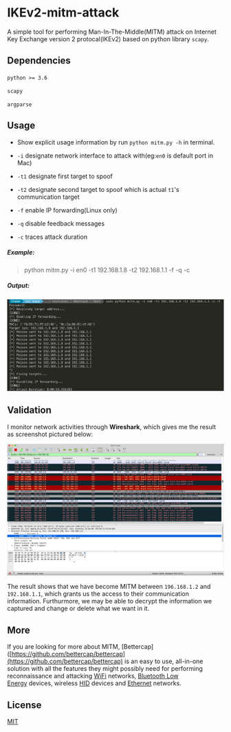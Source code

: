 # IKEv2-mitm-attack

A simple tool for performing Man-In-The-Middle(MITM) attack on Internet Key Exchange version 2 protocal(IKEv2) based on python library `scapy`.

## Dependencies

`python >= 3.6`

`scapy`

`argparse`

## Usage

- Show explicit usage information by run `python mitm.py -h` in terminal.

- `-i` designate network interface to attack with(eg:`en0` is default port in Mac)

- `-t1` designate first target to spoof

- `-t2` designate second target to spoof which is actual `t1`'s communication target

- `-f` enable IP forwarding(Linux only)

- `-q` disable feedback messages

- `-c` traces attack duration

##### Example:

> python mitm.py -i en0 -t1 192.168.1.8 -t2 192.168.1.1 -f -q -c

##### Output:

![sample](images/sample.png)

## Validation

I monitor network activities through **Wireshark**, which gives me the result as screenshot pictured below:

![wsharkmonitor](images/wsharkmonitor.png)

The result shows that we have become MITM between `196.168.1.2` and `192.168.1.1`, which grants us the access to their communication information. Furthurmore, we may be able to decrypt the information we captured and change or delete what we want in it.

## More

If you are looking for more about MITM, [Bettercap]([https://github.com/bettercap/bettercap](https://github.com/bettercap/bettercap) is an easy to use, all-in-one solution with all the features they might possibly need for performing reconnaissance and attacking [WiFi](https://www.bettercap.org/modules/wifi/) networks, [Bluetooth Low Energy](https://www.bettercap.org/modules/ble/) devices, wireless [HID](https://www.bettercap.org/modules/hid/) devices and [Ethernet](https://www.bettercap.org/modules/ethernet) networks.

## License

[MIT](https://github.com/freesinger/IKEv2-mitm-attack/blob/master/LICENSE)
